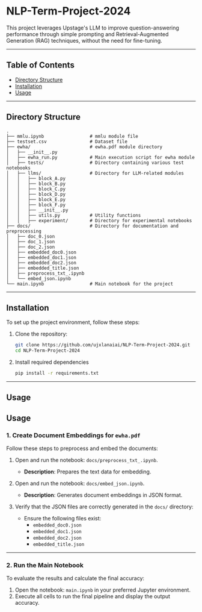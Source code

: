 # NLP-Term-Project-2024

This project leverages Upstage's LLM to improve question-answering performance through simple prompting and Retrieval-Augmented Generation (RAG) techniques, without the need for fine-tuning.

---

## Table of Contents

- [Directory Structure](#directory-structure)
- [Installation](#installation)
- [Usage](#usage)

---

## Directory Structure

```
.
├── mmlu.ipynb                 # mmlu module file
├── testset.csv                # Dataset file
├── ewha/                      # ewha.pdf module directory
│   ├── __init__.py          
│   ├── ewha_run.py            # Main execution script for ewha module
│   ├── tests/                 # Directory containing various test notebooks
│   ├── llms/                  # Directory for LLM-related modules
│   │   ├── block_A.py
│   │   ├── block_B.py
│   │   ├── block_C.py
│   │   ├── block_D.py
│   │   ├── block_E.py
│   │   ├── block_F.py
│   │   ├── __init__.py
│   │   ├── utils.py           # Utility functions
│   │   ├── experiment/        # Directory for experimental notebooks
├── docs/                      # Directory for documentation and preprocessing
│   ├── doc_0.json
│   ├── doc_1.json
│   ├── doc_2.json
│   ├── embedded_doc0.json
│   ├── embedded_doc1.json
│   ├── embedded_doc2.json
│   ├── embedded_title.json
│   ├── preprocess_txt_.ipynb
│   └── embed_json.ipynb
└── main.ipynb                 # Main notebook for the project
```

---

## Installation

To set up the project environment, follow these steps:

1. Clone the repository:
   ```bash
   git clone https://github.com/ujxlanaiai/NLP-Term-Project-2024.git
   cd NLP-Term-Project-2024

2. Install required dependencies
   ```bash
   pip install -r requirements.txt

---

## Usage

## Usage

### 1. Create Document Embeddings for `ewha.pdf`
Follow these steps to preprocess and embed the documents:

1. Open and run the notebook: `docs/preprocess_txt_.ipynb`.  
   - **Description**: Prepares the text data for embedding.

2. Open and run the notebook: `docs/embed_json.ipynb`.  
   - **Description**: Generates document embeddings in JSON format.

3. Verify that the JSON files are correctly generated in the `docs/` directory:  
   - Ensure the following files exist:
     - `embedded_doc0.json`
     - `embedded_doc1.json`
     - `embedded_doc2.json`
     - `embedded_title.json`

---

### 2. Run the Main Notebook
To evaluate the results and calculate the final accuracy:

1. Open the notebook: `main.ipynb` in your preferred Jupyter environment.  
2. Execute all cells to run the final pipeline and display the output accuracy.

